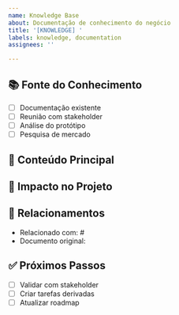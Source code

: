 ```yaml
---
name: Knowledge Base
about: Documentação de conhecimento do negócio
title: '[KNOWLEDGE] '
labels: knowledge, documentation
assignees: ''

---
```


## 📚 Fonte do Conhecimento
<!-- De onde veio esta informação? -->
- [ ] Documentação existente
- [ ] Reunião com stakeholder
- [ ] Análise do protótipo
- [ ] Pesquisa de mercado

## 📄 Conteúdo Principal
<!-- Descreva o conhecimento em detalhes -->


## 🎯 Impacto no Projeto
<!-- Como isso afeta o desenvolvimento? -->


## 🔗 Relacionamentos
<!-- Links para outras issues, documentos ou recursos -->
- Relacionado com: #
- Documento original: 

## ✅ Próximos Passos
- [ ] Validar com stakeholder
- [ ] Criar tarefas derivadas
- [ ] Atualizar roadmap